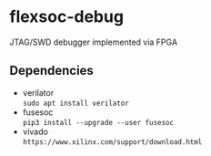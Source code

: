 # flexsoc-debug
JTAG/SWD debugger implemented via FPGA

## Dependencies
- verilator  
   `sudo apt install verilator`
- fusesoc  
   `pip3 install --upgrade --user fusesoc`
- vivado  
  `https://www.xilinx.com/support/download.html`
